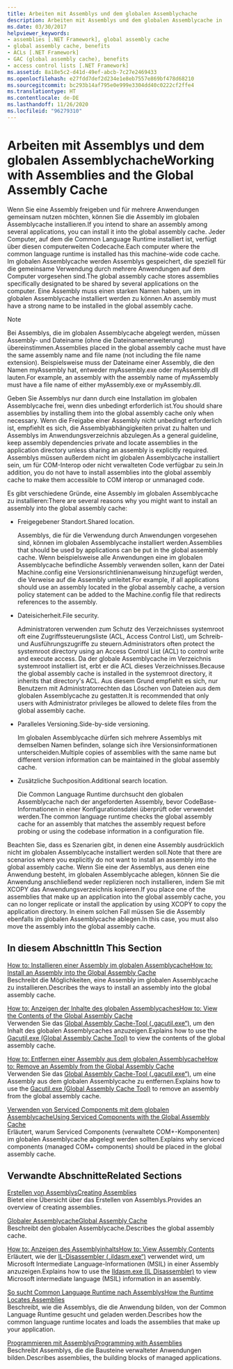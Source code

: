 ```yaml
---
title: Arbeiten mit Assemblys und dem globalen Assemblychache
description: Arbeiten mit Assemblys und dem globalen Assemblycache in .NET Informieren Sie sich über die Gründe, die für die Installation einer Assembly im globalen Assemblycache sprechen.
ms.date: 03/30/2017
helpviewer_keywords:
- assemblies [.NET Framework], global assembly cache
- global assembly cache, benefits
- ACLs [.NET Framework]
- GAC (global assembly cache), benefits
- access control lists [.NET Framework]
ms.assetid: 8a18e5c2-d41d-49ef-abcb-7c27e2469433
ms.openlocfilehash: e27fdd7def2d234e1e8eb7557e869bf478d68210
ms.sourcegitcommit: bc293b14af795e0e999e3304dd40c0222cf2ffe4
ms.translationtype: HT
ms.contentlocale: de-DE
ms.lasthandoff: 11/26/2020
ms.locfileid: "96279310"
---
```

# <a name="working-with-assemblies-and-the-global-assembly-cache"></a><span data-ttu-id="81b4b-104">Arbeiten mit Assemblys und dem globalen Assemblychache</span><span class="sxs-lookup"><span data-stu-id="81b4b-104">Working with Assemblies and the Global Assembly Cache</span></span>

<span data-ttu-id="81b4b-105">Wenn Sie eine Assembly freigeben und für mehrere Anwendungen gemeinsam nutzen möchten, können Sie die Assembly im globalen Assemblycache installieren.</span><span class="sxs-lookup"><span data-stu-id="81b4b-105">If you intend to share an assembly among several applications, you can install it into the global assembly cache.</span></span> <span data-ttu-id="81b4b-106">Jeder Computer, auf dem die Common Language Runtime installiert ist, verfügt über diesen computerweiten Codecache.</span><span class="sxs-lookup"><span data-stu-id="81b4b-106">Each computer where the common language runtime is installed has this machine-wide code cache.</span></span> <span data-ttu-id="81b4b-107">Im globalen Assemblycache werden Assemblys gespeichert, die speziell für die gemeinsame Verwendung durch mehrere Anwendungen auf dem Computer vorgesehen sind.</span><span class="sxs-lookup"><span data-stu-id="81b4b-107">The global assembly cache stores assemblies specifically designated to be shared by several applications on the computer.</span></span> <span data-ttu-id="81b4b-108">Eine Assembly muss einen starken Namen haben, um im globalen Assemblycache installiert werden zu können.</span><span class="sxs-lookup"><span data-stu-id="81b4b-108">An assembly must have a strong name to be installed in the global assembly cache.</span></span>  
  
> [!NOTE]
> <span data-ttu-id="81b4b-109">Bei Assemblys, die im globalen Assemblycache abgelegt werden, müssen Assembly- und Dateiname (ohne die Dateinamenerweiterung) übereinstimmen.</span><span class="sxs-lookup"><span data-stu-id="81b4b-109">Assemblies placed in the global assembly cache must have the same assembly name and file name (not including the file name extension).</span></span> <span data-ttu-id="81b4b-110">Beispielsweise muss der Dateiname einer Assembly, die den Namen myAssembly hat, entweder myAssembly.exe oder myAssembly.dll lauten.</span><span class="sxs-lookup"><span data-stu-id="81b4b-110">For example, an assembly with the assembly name of myAssembly must have a file name of either myAssembly.exe or myAssembly.dll.</span></span>  
  
<span data-ttu-id="81b4b-111">Geben Sie Assemblys nur dann durch eine Installation im globalen Assemblycache frei, wenn dies unbedingt erforderlich ist.</span><span class="sxs-lookup"><span data-stu-id="81b4b-111">You should share assemblies by installing them into the global assembly cache only when necessary.</span></span> <span data-ttu-id="81b4b-112">Wenn die Freigabe einer Assembly nicht unbedingt erforderlich ist, empfiehlt es sich, die Assemblyabhängigkeiten privat zu halten und Assemblys im Anwendungsverzeichnis abzulegen.</span><span class="sxs-lookup"><span data-stu-id="81b4b-112">As a general guideline, keep assembly dependencies private and locate assemblies in the application directory unless sharing an assembly is explicitly required.</span></span> <span data-ttu-id="81b4b-113">Assemblys müssen außerdem nicht im globalen Assemblycache installiert sein, um für COM-Interop oder nicht verwalteten Code verfügbar zu sein.</span><span class="sxs-lookup"><span data-stu-id="81b4b-113">In addition, you do not have to install assemblies into the global assembly cache to make them accessible to COM interop or unmanaged code.</span></span>  
  
<span data-ttu-id="81b4b-114">Es gibt verschiedene Gründe, eine Assembly im globalen Assemblycache zu installieren:</span><span class="sxs-lookup"><span data-stu-id="81b4b-114">There are several reasons why you might want to install an assembly into the global assembly cache:</span></span>  
  
- <span data-ttu-id="81b4b-115">Freigegebener Standort.</span><span class="sxs-lookup"><span data-stu-id="81b4b-115">Shared location.</span></span>  
  
     <span data-ttu-id="81b4b-116">Assemblys, die für die Verwendung durch Anwendungen vorgesehen sind, können im globalen Assemblycache installiert werden.</span><span class="sxs-lookup"><span data-stu-id="81b4b-116">Assemblies that should be used by applications can be put in the global assembly cache.</span></span> <span data-ttu-id="81b4b-117">Wenn beispielsweise alle Anwendungen eine im globalen Assemblycache befindliche Assembly verwenden sollen, kann der Datei Machine.config eine Versionsrichtlinienanweisung hinzugefügt werden, die Verweise auf die Assembly umleitet.</span><span class="sxs-lookup"><span data-stu-id="81b4b-117">For example, if all applications should use an assembly located in the global assembly cache, a version policy statement can be added to the Machine.config file that redirects references to the assembly.</span></span>  
  
- <span data-ttu-id="81b4b-118">Dateisicherheit.</span><span class="sxs-lookup"><span data-stu-id="81b4b-118">File security.</span></span>  
  
     <span data-ttu-id="81b4b-119">Administratoren verwenden zum Schutz des Verzeichnisses systemroot oft eine Zugriffssteuerungsliste (ACL, Access Control List), um Schreib- und Ausführungszugriffe zu steuern.</span><span class="sxs-lookup"><span data-stu-id="81b4b-119">Administrators often protect the systemroot directory using an Access Control List (ACL) to control write and execute access.</span></span> <span data-ttu-id="81b4b-120">Da der globale Assemblycache im Verzeichnis systemroot installiert ist, erbt er die ACL dieses Verzeichnisses.</span><span class="sxs-lookup"><span data-stu-id="81b4b-120">Because the global assembly cache is installed in the systemroot directory, it inherits that directory's ACL.</span></span> <span data-ttu-id="81b4b-121">Aus diesem Grund empfiehlt es sich, nur Benutzern mit Administratorrechten das Löschen von Dateien aus dem globalen Assemblycache zu gestatten.</span><span class="sxs-lookup"><span data-stu-id="81b4b-121">It is recommended that only users with Administrator privileges be allowed to delete files from the global assembly cache.</span></span>  
  
- <span data-ttu-id="81b4b-122">Paralleles Versioning.</span><span class="sxs-lookup"><span data-stu-id="81b4b-122">Side-by-side versioning.</span></span>  
  
     <span data-ttu-id="81b4b-123">Im globalen Assemblycache dürfen sich mehrere Assemblys mit demselben Namen befinden, solange sich ihre Versionsinformationen unterscheiden.</span><span class="sxs-lookup"><span data-stu-id="81b4b-123">Multiple copies of assemblies with the same name but different version information can be maintained in the global assembly cache.</span></span>  
  
- <span data-ttu-id="81b4b-124">Zusätzliche Suchposition.</span><span class="sxs-lookup"><span data-stu-id="81b4b-124">Additional search location.</span></span>  
  
     <span data-ttu-id="81b4b-125">Die Common Language Runtime durchsucht den globalen Assemblycache nach der angeforderten Assembly, bevor CodeBase-Informationen in einer Konfigurationsdatei überprüft oder verwendet werden.</span><span class="sxs-lookup"><span data-stu-id="81b4b-125">The common language runtime checks the global assembly cache for an assembly that matches the assembly request before probing or using the codebase information in a configuration file.</span></span>  
  
 <span data-ttu-id="81b4b-126">Beachten Sie, dass es Szenarien gibt, in denen eine Assembly ausdrücklich nicht im globalen Assemblycache installiert werden soll.</span><span class="sxs-lookup"><span data-stu-id="81b4b-126">Note that there are scenarios where you explicitly do not want to install an assembly into the global assembly cache.</span></span> <span data-ttu-id="81b4b-127">Wenn Sie eine der Assemblys, aus denen eine Anwendung besteht, im globalen Assemblycache ablegen, können Sie die Anwendung anschließend weder replizieren noch installieren, indem Sie mit XCOPY das Anwendungsverzeichnis kopieren.</span><span class="sxs-lookup"><span data-stu-id="81b4b-127">If you place one of the assemblies that make up an application into the global assembly cache, you can no longer replicate or install the application by using XCOPY to copy the application directory.</span></span> <span data-ttu-id="81b4b-128">In einem solchen Fall müssen Sie die Assembly ebenfalls im globalen Assemblycache ablegen.</span><span class="sxs-lookup"><span data-stu-id="81b4b-128">In this case, you must also move the assembly into the global assembly cache.</span></span>  
  
## <a name="in-this-section"></a><span data-ttu-id="81b4b-129">In diesem Abschnitt</span><span class="sxs-lookup"><span data-stu-id="81b4b-129">In This Section</span></span>  

[<span data-ttu-id="81b4b-130">How to: Installieren einer Assembly im globalen Assemblycache</span><span class="sxs-lookup"><span data-stu-id="81b4b-130">How to: Install an Assembly into the Global Assembly Cache</span></span>](install-assembly-into-gac.md)  
<span data-ttu-id="81b4b-131">Beschreibt die Möglichkeiten, eine Assembly im globalen Assemblycache zu installieren.</span><span class="sxs-lookup"><span data-stu-id="81b4b-131">Describes the ways to install an assembly into the global assembly cache.</span></span>  
  
[<span data-ttu-id="81b4b-132">How to: Anzeigen der Inhalte des globalen Assemblycaches</span><span class="sxs-lookup"><span data-stu-id="81b4b-132">How to: View the Contents of the Global Assembly Cache</span></span>](how-to-view-the-contents-of-the-gac.md)  
<span data-ttu-id="81b4b-133">Verwenden Sie das [Global Assembly Cache-Tool („gacutil.exe“)](../tools/gacutil-exe-gac-tool.md), um den Inhalt des globalen Assemblycaches anzuzeigen.</span><span class="sxs-lookup"><span data-stu-id="81b4b-133">Explains how to use the [Gacutil.exe (Global Assembly Cache Tool)](../tools/gacutil-exe-gac-tool.md) to view the contents of the global assembly cache.</span></span>  
  
[<span data-ttu-id="81b4b-134">How to: Entfernen einer Assembly aus dem globalen Assemblycache</span><span class="sxs-lookup"><span data-stu-id="81b4b-134">How to: Remove an Assembly from the Global Assembly Cache</span></span>](how-to-remove-an-assembly-from-the-gac.md)  
<span data-ttu-id="81b4b-135">Verwenden Sie das [Global Assembly Cache-Tool („gacutil.exe“)](../tools/gacutil-exe-gac-tool.md), um eine Assembly aus dem globalen Assemblycache zu entfernen.</span><span class="sxs-lookup"><span data-stu-id="81b4b-135">Explains how to use the [Gacutil.exe (Global Assembly Cache Tool)](../tools/gacutil-exe-gac-tool.md) to remove an assembly from the global assembly cache.</span></span>  
  
[<span data-ttu-id="81b4b-136">Verwenden von Serviced Components mit dem globalen Assemblycache</span><span class="sxs-lookup"><span data-stu-id="81b4b-136">Using Serviced Components with the Global Assembly Cache</span></span>](use-serviced-components-with-the-gac.md)  
<span data-ttu-id="81b4b-137">Erläutert, warum Serviced Components (verwaltete COM+-Komponenten) im globalen Assemblycache abgelegt werden sollten.</span><span class="sxs-lookup"><span data-stu-id="81b4b-137">Explains why serviced components (managed COM+ components) should be placed in the global assembly cache.</span></span>  
  
## <a name="related-sections"></a><span data-ttu-id="81b4b-138">Verwandte Abschnitte</span><span class="sxs-lookup"><span data-stu-id="81b4b-138">Related Sections</span></span>  

[<span data-ttu-id="81b4b-139">Erstellen von Assemblys</span><span class="sxs-lookup"><span data-stu-id="81b4b-139">Creating Assemblies</span></span>](../../standard/assembly/create.md)  
<span data-ttu-id="81b4b-140">Bietet eine Übersicht über das Erstellen von Assemblys.</span><span class="sxs-lookup"><span data-stu-id="81b4b-140">Provides an overview of creating assemblies.</span></span>  
  
[<span data-ttu-id="81b4b-141">Globaler Assemblycache</span><span class="sxs-lookup"><span data-stu-id="81b4b-141">Global Assembly Cache</span></span>](gac.md)  
<span data-ttu-id="81b4b-142">Beschreibt den globalen Assemblycache.</span><span class="sxs-lookup"><span data-stu-id="81b4b-142">Describes the global assembly cache.</span></span>  
  
[<span data-ttu-id="81b4b-143">How to: Anzeigen des Assemblyinhalts</span><span class="sxs-lookup"><span data-stu-id="81b4b-143">How to: View Assembly Contents</span></span>](../../standard/assembly/view-contents.md)  
<span data-ttu-id="81b4b-144">Erläutert, wie der [IL-Disassembler („ildasm.exe“)](../tools/ildasm-exe-il-disassembler.md) verwendet wird, um Microsoft Intermediate Language-Informationen (MSIL) in einer Assembly anzuzeigen.</span><span class="sxs-lookup"><span data-stu-id="81b4b-144">Explains how to use the [Ildasm.exe (IL Disassembler)](../tools/ildasm-exe-il-disassembler.md) to view Microsoft intermediate language (MSIL) information in an assembly.</span></span>  
  
[<span data-ttu-id="81b4b-145">So sucht Common Language Runtime nach Assemblys</span><span class="sxs-lookup"><span data-stu-id="81b4b-145">How the Runtime Locates Assemblies</span></span>](../deployment/how-the-runtime-locates-assemblies.md)  
<span data-ttu-id="81b4b-146">Beschreibt, wie die Assemblys, die die Anwendung bilden, von der Common Language Runtime gesucht und geladen werden.</span><span class="sxs-lookup"><span data-stu-id="81b4b-146">Describes how the common language runtime locates and loads the assemblies that make up your application.</span></span>  
  
[<span data-ttu-id="81b4b-147">Programmieren mit Assemblys</span><span class="sxs-lookup"><span data-stu-id="81b4b-147">Programming with Assemblies</span></span>](../../standard/assembly/index.md)  
<span data-ttu-id="81b4b-148">Beschreibt Assemblys, die die Bausteine verwalteter Anwendungen bilden.</span><span class="sxs-lookup"><span data-stu-id="81b4b-148">Describes assemblies, the building blocks of managed applications.</span></span>
